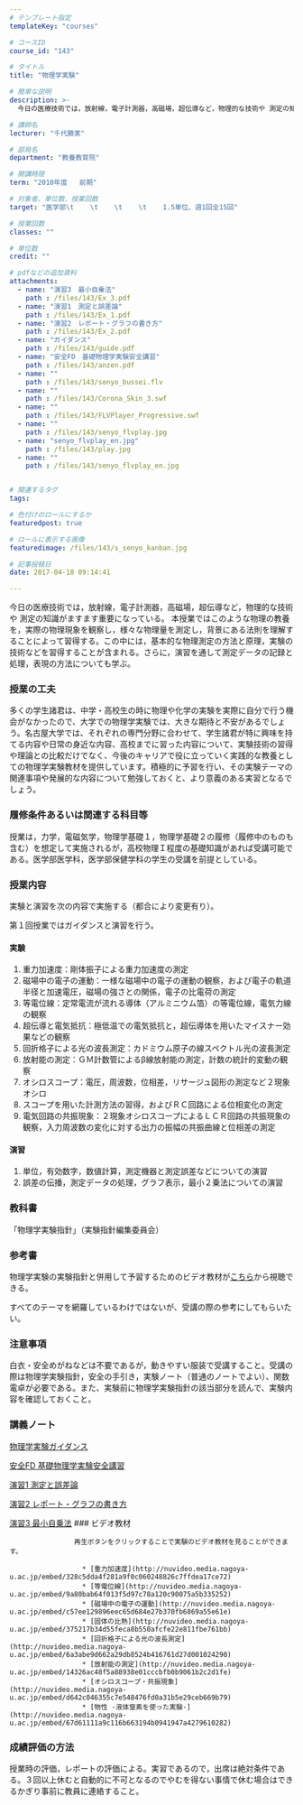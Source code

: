 ```yaml
---
# テンプレート指定
templateKey: "courses"

# コースID
course_id: "143"

# タイトル
title: "物理学実験"

# 簡単な説明
description: >-
  今日の医療技術では，放射線，電子計測器，高磁場，超伝導など，物理的な技術や 測定の知識がますます重要になっている。 本授業ではこのような物理の教養を，実際の物理現象を観察し，様々な物理量を測定し，背景...

# 講師名
lecturer: "千代勝実"

# 部局名
department: "教養教育院"

# 開講時限
term: "2010年度	前期"

# 対象者、単位数、授業回数
target: "医学部\t    \t    \t    \t    1.5単位、週1回全15回"

# 授業回数
classes: ""

# 単位数
credit: ""

# pdfなどの追加資料
attachments: 
  - name: "演習3　最小自乗法" 
    path : /files/143/Ex_3.pdf
  - name: "演習1　測定と誤差論" 
    path : /files/143/Ex_1.pdf
  - name: "演習2　レポート・グラフの書き方" 
    path : /files/143/Ex_2.pdf
  - name: "ガイダンス" 
    path : /files/143/guide.pdf
  - name: "安全FD　基礎物理学実験安全講習" 
    path : /files/143/anzen.pdf
  - name: "" 
    path : /files/143/senyo_bussei.flv
  - name: "" 
    path : /files/143/Corona_Skin_3.swf
  - name: "" 
    path : /files/143/FLVPlayer_Progressive.swf
  - name: "" 
    path : /files/143/senyo_flvplay.jpg
  - name: "senyo_flvplay_en.jpg" 
    path : /files/143/play.jpg
  - name: "" 
    path : /files/143/senyo_flvplay_en.jpg


# 関連するタグ
tags:

# 色付けのロールにするか
featuredpost: true

# ロールに表示する画像
featuredimage: /files/143/s_senyo_kanban.jpg

# 記事投稿日
date: 2017-04-18 09:14:41

---
```

今日の医療技術では，放射線，電子計測器，高磁場，超伝導など，物理的な技術や 測定の知識がますます重要になっている。 本授業ではこのような物理の教養を，実際の物理現象を観察し，様々な物理量を測定し，背景にある法則を理解することによって習得する。この中には，基本的な物理測定の方法と原理，実験の技術などを習得することが含まれる。さらに，演習を通して測定データの記録と処理，表現の方法についても学ぶ。
### 授業の工夫

多くの学生諸君は、中学・高校生の時に物理や化学の実験を実際に自分で行う機会がなかったので、大学での物理学実験では、大きな期待と不安があるでしょう。名古屋大学では、それぞれの専門分野に合わせて、学生諸君が特に興味を持てる内容や日常の身近な内容、高校までに習った内容について、実験技術の習得や理論との比較だけでなく、今後のキャリアで役に立っていく実践的な教養としての物理学実験教材を提供しています。積極的に予習を行い、その実験テーマの関連事項や発展的な内容について勉強しておくと、より意義のある実習となるでしょう。

### 履修条件あるいは関連する科目等

授業は，力学，電磁気学，物理学基礎１，物理学基礎２の履修（履修中のものも含む）を想定して実施されるが，高校物理Ｉ程度の基礎知識があれば受講可能である。医学部医学科，医学部保健学科の学生の受講を前提としている。 

### 授業内容

実験と演習を次の内容で実施する（都合により変更有り）。

第１回授業ではガイダンスと演習を行う。

#### 実験

  1. 重力加速度：剛体振子による重力加速度の測定
  2. 磁場中の電子の運動：一様な磁場中の電子の運動の観察，および電子の軌道半径と加速電圧，磁場の強さとの関係，電子の比電荷の測定
  3. 等電位線：定常電流が流れる導体（アルミニウム箔）の等電位線，電気力線の観察
  4. 超伝導と電気抵抗：極低温での電気抵抗と，超伝導体を用いたマイスナー効果などの観察
  5. 回折格子による光の波長測定：カドミウム原子の線スペクトル光の波長測定
  6. 放射能の測定：ＧＭ計数管によるβ線放射能の測定，計数の統計的変動の観察
  7. オシロスコープ：電圧，周波数，位相差，リサージュ図形の測定など２現象オシロ
  8. スコープを用いた計測方法の習得，およびＲＣ回路による位相変化の測定
  9. 電気回路の共振現象：２現象オシロスコープによるＬＣＲ回路の共振現象の観察，入力周波数の変化に対する出力の振幅の共振曲線と位相差の測定

#### 演習

  1. 単位，有効数字，数値計算，測定機器と測定誤差などについての演習
  2. 誤差の伝播，測定データの処理，グラフ表示，最小２乗法についての演習

### 教科書

「物理学実験指針」（実験指針編集委員会）

### 参考書

物理学実験の実験指針と併用して予習するためのビデオ教材が[こちら](http://olms.media.nagoya-u.ac.jp/pex/)から視聴できる。 

すべてのテーマを網羅しているわけではないが、受講の際の参考にしてもらいたい。 

### 注意事項

白衣・安全めがねなどは不要であるが，動きやすい服装で受講すること。受講の際は物理学実験指針，安全の手引き，実験ノート（普通のノートでよい）、関数電卓が必要である。また、実験前に物理学実験指針の該当部分を読んで、実験内容を確認しておくこと。

### 講義ノート


[物理学実験ガイダンス](/files/143/guide.pdf) 

[安全FD 基礎物理学実験安全講習](/files/143/guide.pdf) 

[演習1 測定と誤差論](/files/143/Ex_1.pdf) 

[演習2 レポート・グラフの書き方](/files/143/Ex_2.pdf) 

[演習3 最小自乗法](/files/143/Ex_3.pdf) 
                    ### ビデオ教材
                    
                    再生ボタンをクリックすることで実験のビデオ教材を見ることができます。 
                    
                      * [重力加速度](http://nuvideo.media.nagoya-u.ac.jp/embed/328c5dda4f281a9f0c060248826c7ffdea17ce72) 
                      * [等電位線](http://nuvideo.media.nagoya-u.ac.jp/embed/9a80bab64f013f5d97c78a120c90075a5b335252) 
                      * [磁場中の電子の運動](http://nuvideo.media.nagoya-u.ac.jp/embed/c57ee129896eec65d684e27b370fb6869a55e61e) 
                      * [固体の比熱](http://nuvideo.media.nagoya-u.ac.jp/embed/375217b34d55feca8b550afcfe22e811fbe761bb) 
                      * [回折格子による光の波長測定](http://nuvideo.media.nagoya-u.ac.jp/embed/6a3abe9d662a29db8524b416761d27d001024290) 
                      * [放射能の測定](http://nuvideo.media.nagoya-u.ac.jp/embed/14326ac48f5a88938e01cccbfb0b9061b2c2d1fe) 
                      * [オシロスコープ・共振現象](http://nuvideo.media.nagoya-u.ac.jp/embed/d642c046355c7e548476fd0a31b5e29ceb669b79) 
                      * [物性 -液体窒素を使った実験-](http://nuvideo.media.nagoya-u.ac.jp/embed/67d61111a9c116b663194b0941947a4279610282)

### 成績評価の方法

授業時の評価，レポートの評価による。実習であるので，出席は絶対条件である。３回以上休むと自動的に不可となるのでやむを得ない事情で休む場合はできるかぎり事前に教員に連絡すること。
